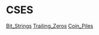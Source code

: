 # CSES
[Bit_Strings](https://www.cses.fi/problemset/task/1617)
[Trailing_Zeros](https://www.cses.fi/problemset/task/1618)
[Coin_Piles](https://www.cses.fi/problemset/task/1754/)